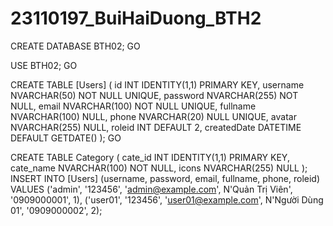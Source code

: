 # 23110197_BuiHaiDuong_BTH2
CREATE DATABASE BTH02;
GO

USE BTH02;
GO

CREATE TABLE [Users] (
    id INT IDENTITY(1,1) PRIMARY KEY,
    username NVARCHAR(50) NOT NULL UNIQUE,
    password NVARCHAR(255) NOT NULL,
    email NVARCHAR(100) NOT NULL UNIQUE,
    fullname NVARCHAR(100) NULL,
    phone NVARCHAR(20) NULL UNIQUE,
    avatar NVARCHAR(255) NULL,
    roleid INT DEFAULT 2,
    createdDate DATETIME DEFAULT GETDATE()
);
GO

CREATE TABLE Category (
    cate_id INT IDENTITY(1,1) PRIMARY KEY,
    cate_name NVARCHAR(100) NOT NULL,
    icons NVARCHAR(255) NULL
);
INSERT INTO [Users] (username, password, email, fullname, phone, roleid)
VALUES 
('admin', '123456', 'admin@example.com', N'Quản Trị Viên', '0909000001', 1),
('user01', '123456', 'user01@example.com', N'Người Dùng 01', '0909000002', 2);
